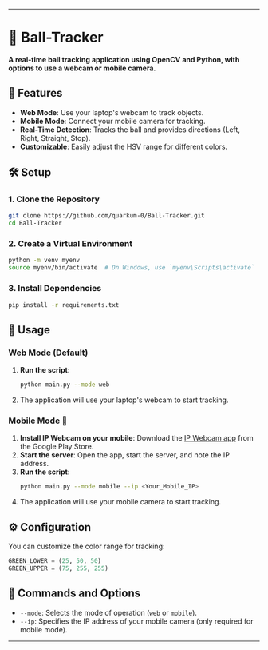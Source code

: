 ---

# 🎯 Ball-Tracker

**A real-time ball tracking application using OpenCV and Python, with options to use a webcam or mobile camera.**

## 🚀 Features
- **Web Mode**: Use your laptop's webcam to track objects.
- **Mobile Mode**: Connect your mobile camera for tracking.
- **Real-Time Detection**: Tracks the ball and provides directions (Left, Right, Straight, Stop).
- **Customizable**: Easily adjust the HSV range for different colors.

## 🛠️ Setup

### 1. Clone the Repository
```bash
git clone https://github.com/quarkum-0/Ball-Tracker.git
cd Ball-Tracker
```

### 2. Create a Virtual Environment
```bash
python -m venv myenv
source myenv/bin/activate  # On Windows, use `myenv\Scripts\activate`
```

### 3. Install Dependencies
```bash
pip install -r requirements.txt
```

## 📸 Usage

### Web Mode (Default)
1. **Run the script**:
   ```bash
   python main.py --mode web
   ```
2. The application will use your laptop's webcam to start tracking.

### Mobile Mode 📱
1. **Install IP Webcam on your mobile**: Download the [IP Webcam app](https://play.google.com/store/apps/details?id=com.pas.webcam) from the Google Play Store.
2. **Start the server**: Open the app, start the server, and note the IP address.
3. **Run the script**:
   ```bash
   python main.py --mode mobile --ip <Your_Mobile_IP>
   ```
4. The application will use your mobile camera to start tracking.

## ⚙️ Configuration

You can customize the color range for tracking:

```python
GREEN_LOWER = (25, 50, 50)
GREEN_UPPER = (75, 255, 255)
```

## 🤖 Commands and Options

- `--mode`: Selects the mode of operation (`web` or `mobile`).
- `--ip`: Specifies the IP address of your mobile camera (only required for mobile mode).

---